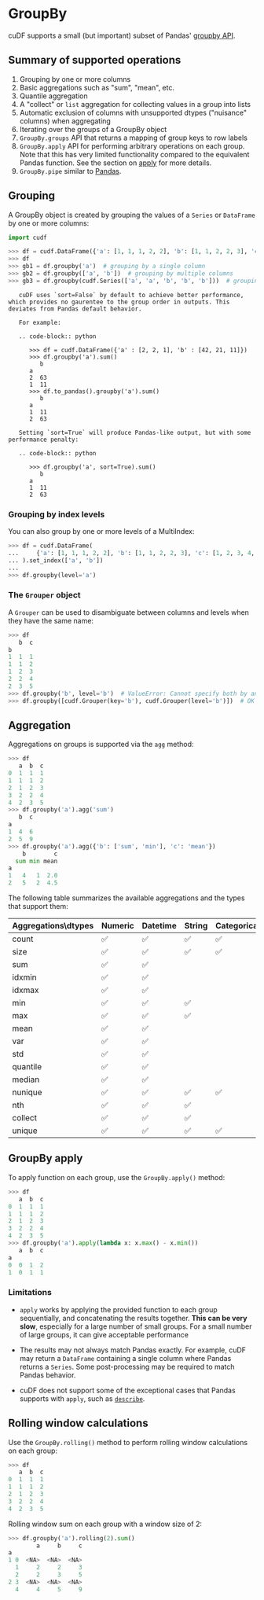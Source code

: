 GroupBy
=======

cuDF supports a small (but important) subset of
Pandas' [groupby API](https://pandas.pydata.org/pandas-docs/stable/user_guide/groupby.html).

## Summary of supported operations

1. Grouping by one or more columns
1. Basic aggregations such as "sum", "mean", etc.
1. Quantile aggregation
1. A "collect" or `list` aggregation for collecting values in a group into lists
1. Automatic exclusion of columns with unsupported dtypes ("nuisance" columns) when aggregating
1. Iterating over the groups of a GroupBy object
1. `GroupBy.groups` API that returns a mapping of group keys to row labels
1. `GroupBy.apply` API for performing arbitrary operations on each group. Note that
   this has very limited functionality compared to the equivalent Pandas function.
   See the section on [apply](#groupby-apply) for more details.
1. `GroupBy.pipe` similar to [Pandas](https://pandas.pydata.org/pandas-docs/stable/user_guide/groupby.html#piping-function-calls).

## Grouping

A GroupBy object is created by grouping the values of a `Series` or `DataFrame`
by one or more columns:

```python
import cudf

>>> df = cudf.DataFrame({'a': [1, 1, 1, 2, 2], 'b': [1, 1, 2, 2, 3], 'c': [1, 2, 3, 4, 5]})
>>> df
>>> gb1 = df.groupby('a')  # grouping by a single column
>>> gb2 = df.groupby(['a', 'b'])  # grouping by multiple columns
>>> gb3 = df.groupby(cudf.Series(['a', 'a', 'b', 'b', 'b']))  # grouping by an external column
```

``` warning::
   cuDF uses `sort=False` by default to achieve better performance, which provides no gaurentee to the group order in outputs. This deviates from Pandas default behavior.

   For example:

   .. code-block:: python
   
      >>> df = cudf.DataFrame({'a' : [2, 2, 1], 'b' : [42, 21, 11]})
      >>> df.groupby('a').sum()
         b
      a    
      2  63
      1  11
      >>> df.to_pandas().groupby('a').sum()
         b
      a    
      1  11
      2  63
   
   Setting `sort=True` will produce Pandas-like output, but with some performance penalty:

   .. code-block:: python
   
      >>> df.groupby('a', sort=True).sum()
         b
      a    
      1  11
      2  63

```

### Grouping by index levels

You can also group by one or more levels of a MultiIndex:

```python
>>> df = cudf.DataFrame(
...     {'a': [1, 1, 1, 2, 2], 'b': [1, 1, 2, 2, 3], 'c': [1, 2, 3, 4, 5]}
... ).set_index(['a', 'b'])
...
>>> df.groupby(level='a')
```

### The `Grouper` object

A `Grouper` can be used to disambiguate between columns and levels when they have the same name:

```python
>>> df
   b  c
b
1  1  1
1  1  2
1  2  3
2  2  4
2  3  5
>>> df.groupby('b', level='b')  # ValueError: Cannot specify both by and level
>>> df.groupby([cudf.Grouper(key='b'), cudf.Grouper(level='b')])  # OK
```

## Aggregation

Aggregations on groups is supported via the `agg` method:

```python
>>> df
   a  b  c
0  1  1  1
1  1  1  2
2  1  2  3
3  2  2  4
4  2  3  5
>>> df.groupby('a').agg('sum')
   b  c
a
1  4  6
2  5  9
>>> df.groupby('a').agg({'b': ['sum', 'min'], 'c': 'mean'})
    b        c
  sum min mean
a
1   4   1  2.0
2   5   2  4.5
```

The following table summarizes the available aggregations and the types that support them:

| Aggregations\dtypes | Numeric  | Datetime | String   | Categorical | List | Struct | Interval | Decimal |
| ------------------- | -------- | -------  | -------- | ----------- | ---- | ------ | -------- | ------- |
| count               | ✅       | ✅       | ✅       | ✅          |      |        |          | ✅      |
| size                | ✅       | ✅       | ✅       | ✅          |      |        |          | ✅      |
| sum                 | ✅       | ✅       |          |             |      |        |          | ✅      |
| idxmin              | ✅       | ✅       |          |             |      |        |          | ✅      |
| idxmax              | ✅       | ✅       |          |             |      |        |          | ✅      |
| min                 | ✅       | ✅       | ✅       |             |      |        |          | ✅      |
| max                 | ✅       | ✅       | ✅       |             |      |        |          | ✅      |
| mean                | ✅       | ✅       |          |             |      |        |          |         |
| var                 | ✅       | ✅       |          |             |      |        |          |         |
| std                 | ✅       | ✅       |          |             |      |        |          |         |
| quantile            | ✅       | ✅       |          |             |      |        |          |         |
| median              | ✅       | ✅       |          |             |      |        |          |         |
| nunique             | ✅       | ✅       | ✅       | ✅          |      |        |          | ✅      |
| nth                 | ✅       | ✅       | ✅       |             |      |        |          | ✅      |
| collect             | ✅       | ✅       | ✅       |             | ✅   |        |          | ✅      |
| unique              | ✅       | ✅       | ✅       | ✅          |      |        |          |         |

## GroupBy apply

To apply function on each group, use the `GroupBy.apply()` method:

```python
>>> df
   a  b  c
0  1  1  1
1  1  1  2
2  1  2  3
3  2  2  4
4  2  3  5
>>> df.groupby('a').apply(lambda x: x.max() - x.min())
   a  b  c
a
0  0  1  2
1  0  1  1
```

### Limitations

* `apply` works by applying the provided function to each group sequentially,
  and concatenating the results together. **This can be very slow**, especially
  for a large number of small groups. For a small number of large groups, it
  can give acceptable performance

* The results may not always match Pandas exactly. For example, cuDF may return
  a `DataFrame` containing a single column where Pandas returns a `Series`.
  Some post-processing may be required to match Pandas behavior.

* cuDF does not support some of the exceptional cases that Pandas supports with
  `apply`, such as [`describe`](https://pandas.pydata.org/pandas-docs/stable/user_guide/groupby.html#flexible-apply).

## Rolling window calculations

Use the `GroupBy.rolling()` method to perform rolling window calculations on each group:

```python
>>> df
   a  b  c
0  1  1  1
1  1  1  2
2  1  2  3
3  2  2  4
4  2  3  5
```

Rolling window sum on each group with a window size of 2:

```python
>>> df.groupby('a').rolling(2).sum()
        a     b     c
a
1 0  <NA>  <NA>  <NA>
  1     2     2     3
  2     2     3     5
2 3  <NA>  <NA>  <NA>
  4     4     5     9
```
